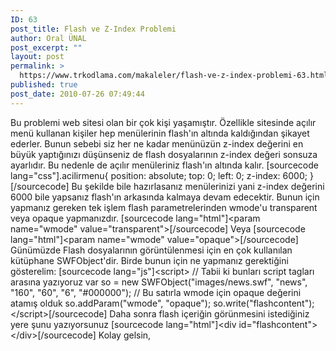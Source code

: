```yaml
---
ID: 63
post_title: Flash ve Z-Index Problemi
author: Oral ÜNAL
post_excerpt: ""
layout: post
permalink: >
  https://www.trkodlama.com/makaleler/flash-ve-z-index-problemi-63.html
published: true
post_date: 2010-07-26 07:49:44
---
```

Bu problemi web sitesi olan bir çok kişi yaşamıştır. Özellikle sitesinde açılır menü kullanan kişiler hep menülerinin flash'ın altında kaldığından şikayet ederler. Bunun sebebi siz her ne kadar menünüzün z-index değerini en büyük yaptığınızı düşünseniz de flash dosyalarının z-index değeri sonsuza ayarlıdır. Bu nedenle de açılır menüleriniz flash'ın altında kalır.
[sourcecode lang="css"].acilirmenu{
  position: absolute;
  top: 0;
  left: 0;
  z-index: 6000;
}[/sourcecode]
Bu şekilde bile hazırlasanız menülerinizi yani z-index değerini 6000 bile yapsanız flash'ın arkasında kalmaya devam edecektir. Bunun için yapmanız gereken tek işlem flash parametrelerinden wmode'u transparent veya opaque yapmanızdır.
[sourcecode lang="html"]&lt;param name=&quot;wmode&quot; value=&quot;transparent&quot;&gt;[/sourcecode]
Veya
[sourcecode lang="html"]&lt;param name=&quot;wmode&quot; value=&quot;opaque&quot;&gt;[/sourcecode]
Günümüzde Flash  dosyalarının görüntülenmesi için en çok kullanılan kütüphane SWFObject'dir. Birde bunun için ne yapmanız gerektiğini gösterelim:
[sourcecode lang="js"]&lt;script&gt;
// Tabii ki bunları script tagları arasına yazıyoruz
var so = new SWFObject(&quot;images/news.swf&quot;, &quot;news&quot;, &quot;160&quot;, &quot;60&quot;, &quot;6&quot;, &quot;#000000&quot;);
// Bu satırla wmode için opaque değerini atamış olduk
so.addParam(&quot;wmode&quot;, &quot;opaque&quot;);
so.write(&quot;flashcontent&quot;);
&lt;/script&gt;[/sourcecode]
Daha sonra flash içeriğin görünmesini istediğiniz yere şunu yazıyorsunuz
[sourcecode lang="html"]&lt;div id=&quot;flashcontent&quot;&gt;&lt;/div&gt;[/sourcecode]
Kolay gelsin,